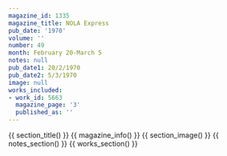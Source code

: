 ```yaml
---
magazine_id: 1335
magazine_title: NOLA Express
pub_date: '1970'
volume: ''
number: 49
month: February 20-March 5
notes: null
pub_date1: 20/2/1970
pub_date2: 5/3/1970
image: null
works_included:
- work_id: 5663
  magazine_page: '3'
  published_as: ''
---
```


{{ section_title() }}
{{ magazine_info() }}
{{ section_image() }}
{{ notes_section() }}
{{ works_section() }}
